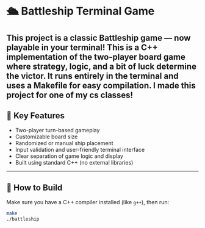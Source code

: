 # 🛳️ Battleship Terminal Game

This project is a classic **Battleship** game — now playable in your terminal! This is a C++ implementation of the two-player board game where strategy, logic, and a bit of luck determine the victor. It runs entirely in the terminal and uses a Makefile for easy compilation.
I made this project for one of my cs classes! 
---

## 🎯 Key Features

- Two-player turn-based gameplay  
- Customizable board size  
- Randomized or manual ship placement  
- Input validation and user-friendly terminal interface  
- Clear separation of game logic and display  
- Built using standard C++ (no external libraries)

---

## 🔧 How to Build


Make sure you have a C++ compiler installed (like `g++`), then run:

```bash
make
./battleship
